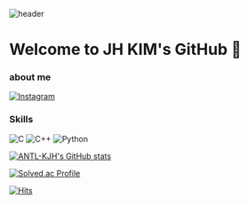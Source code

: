 ![header](https://capsule-render.vercel.app/api?type=waving&color=random&height=300&section=header&text=ANTL-KJH&animation=fadeIn&fontSize=150)
<!--참고(https://github.com/kyechan99/capsule-render#color)-->

# Welcome to JH KIM's GitHub 👋
### about me
<a href="https://www.instagram.com/jh_k_0222/"><img alt="Instagram" src="https://img.shields.io/badge/Instagram-E4405F?style=for-the-badge&logo=Instagram&logoColor=white"/></a>

### Skills
<img alt="C"
src="https://img.shields.io/badge/C-A8B9CC?style=for-the-badge&logo=C&logoColor=white"/> <img alt="C++"                                                             src="https://img.shields.io/badge/C++-00599C?style=for-the-badge&logo=C%2B%2B&logoColor=white"/> <img alt="Python"
src="https://img.shields.io/badge/Python-3776AB?style=for-the-badge&logo=Python&logoColor=white"/>

<!--GitHub stats-->
[![ANTL-KJH's GitHub stats](https://github-readme-stats.vercel.app/api?username=ANTL-KJH)](https://github.com/anuraghazra/github-readme-stats)  

<!--BaekJoon Online Judge-->
[![Solved.ac Profile](http://mazassumnida.wtf/api/v2/generate_badge?boj=antl-kjh)](https://solved.ac/antl-kjh/)

[![Hits](https://hits.seeyoufarm.com/api/count/incr/badge.svg?url=https%3A%2F%2Fgithub.com%2FANTL-KJH&count_bg=%23000000&title_bg=%23000000&icon=&icon_color=%23E7E7E7&title=ANTL-KJH%27s+GitHub&edge_flat=false)](https://hits.seeyoufarm.com)


<!--
**ANTL-KJH/ANTL-KJH** is a ✨ _special_ ✨ repository because its `README.md` (this file) appears on your GitHub profile.

Here are some ideas to get you started:

- 🔭 I’m currently working on ...
- 🌱 I’m currently learning ...
- 👯 I’m looking to collaborate on ...
- 🤔 I’m looking for help with ...
- 💬 Ask me about ...
- 📫 How to reach me: ...
- 😄 Pronouns: ...
- ⚡ Fun fact: ...
-->
